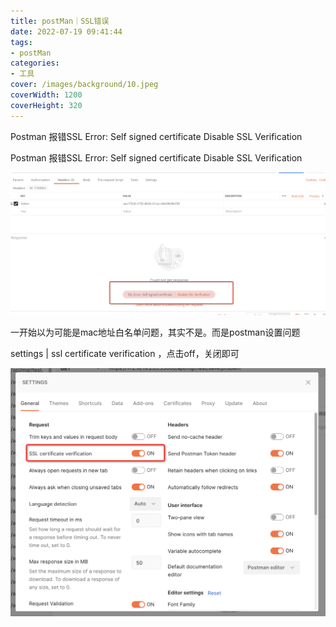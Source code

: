 ```yaml
---
title: postMan｜SSL错误
date: 2022-07-19 09:41:44
tags:
- postMan
categories:
- 工具
cover: /images/background/10.jpeg
coverWidth: 1200
coverHeight: 320
---
```


Postman 报错SSL Error: Self signed certificate Disable SSL Verification

<!-- more -->

Postman 报错SSL Error: Self signed certificate Disable SSL Verification

![image-20220719094656814](./postMan%EF%BD%9CSSL%E9%94%99%E8%AF%AF/image-20220719094656814-8195220.png)

一开始以为可能是mac地址白名单问题，其实不是。而是postman设置问题

settings | ssl certificate verification ，点击off，关闭即可

![image-20220719094922817](./postMan%EF%BD%9CSSL%E9%94%99%E8%AF%AF/image-20220719094922817.png)
